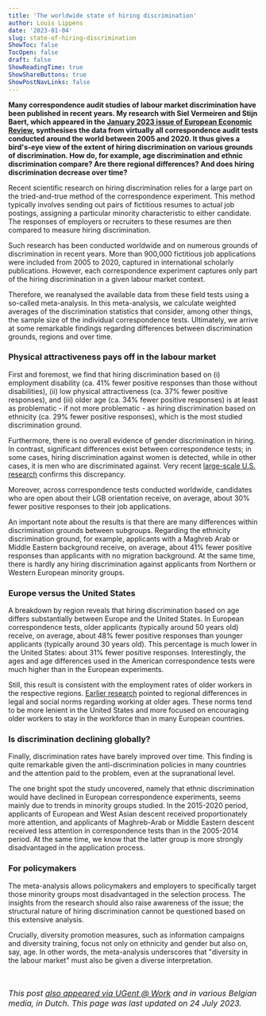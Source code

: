 ```yaml
---
title: 'The worldwide state of hiring discrimination'
author: Louis Lippens
date: '2023-01-04'
slug: state-of-hiring-discrimination
ShowToc: false
TocOpen: false
draft: false
ShowReadingTime: true
ShowShareButtons: true
ShowPostNavLinks: false
---
```




**Many correspondence audit studies of labour market discrimination have been published in recent years. My research with Siel Vermeiren and Stijn Baert, which appeared in the [January 2023 issue of European Economic Review](https://bit.ly/sohd-eer), synthesises the data from virtually all correspondence audit tests conducted around the world between 2005 and 2020. It thus gives a bird's-eye view of the extent of hiring discrimination on various grounds of discrimination. How do, for example, age discrimination and ethnic discrimination compare? Are there regional differences? And does hiring discrimination decrease over time?**

Recent scientific research on hiring discrimination relies for a large part on the tried-and-true method of the correspondence experiment. This method typically involves sending out pairs of fictitious resumes to actual job postings, assigning a particular minority characteristic to either candidate. The responses of employers or recruiters to these resumes are then compared to measure hiring discrimination.

Such research has been conducted worldwide and on numerous grounds of discrimination in recent years. More than 900,000 fictitious job applications were included from 2005 to 2020, captured in international scholarly publications. However, each correspondence experiment captures only part of the hiring discrimination in a given labour market context.

Therefore, we reanalysed the available data from these field tests using a so-called meta-analysis. In this meta-analysis, we calculate weighted averages of the discrimination statistics that consider, among other things, the sample size of the individual correspondence tests. Ultimately, we arrive at some remarkable findings regarding differences between discrimination grounds, regions and over time.

### Physical attractiveness pays off in the labour market
First and foremost, we find that hiring discrimination based on (i) employment disability (ca. 41% fewer positive responses than those without disabilities), (ii) low physical attractiveness (ca. 37% fewer positive responses), and (iii) older age (ca. 34% fewer positive responses) is at least as problematic - if not more problematic - as hiring discrimination based on ethnicity (ca. 29% fewer positive responses), which is the most studied discrimination ground.

Furthermore, there is no overall evidence of gender discrimination in hiring. In contrast, significant differences exist between correspondence tests; in some cases, hiring discrimination against women is detected, while in other cases, it is men who are discriminated against. Very recent [large-scale U.S. research](https://doi.org/10.1093/qje/qjac024) confirms this discrepancy.

Moreover, across correspondence tests conducted worldwide, candidates who are open about their LGB orientation receive, on average, about 30% fewer positive responses to their job applications.

An important note about the results is that there are many differences within discrimination grounds between subgroups. Regarding the ethnicity discrimination ground, for example, applicants with a Maghreb Arab or Middle Eastern background receive, on average, about 41% fewer positive responses than applicants with no migration background. At the same time, there is hardly any hiring discrimination against applicants from Northern or Western European minority groups.

### Europe versus the United States
A breakdown by region reveals that hiring discrimination based on age differs substantially between Europe and the United States. In European correspondence tests, older applicants (typically around 50 years old) receive, on average, about 48% fewer positive responses than younger applicants (typically around 30 years old). This percentage is much lower in the United States: about 31% fewer positive responses. Interestingly, the ages and age differences used in the American correspondence tests were much higher than in the European experiments.

Still, this result is consistent with the employment rates of older workers in the respective regions. [Earlier research](https://doi.org/10.1177/0164027510379348) pointed to regional differences in legal and social norms regarding working at older ages. These norms tend to be more lenient in the United States and more focused on encouraging older workers to stay in the workforce than in many European countries.

### Is discrimination declining globally?
Finally, discrimination rates have barely improved over time. This finding is quite remarkable given the anti-discrimination policies in many countries and the attention paid to the problem, even at the supranational level.

The one bright spot the study uncovered, namely that ethnic discrimination would have declined in European correspondence experiments, seems mainly due to trends in minority groups studied. In the 2015-2020 period, applicants of European and West Asian descent received proportionately more attention, and applicants of Maghreb-Arab or Middle Eastern descent received less attention in correspondence tests than in the 2005-2014 period. At the same time, we know that the latter group is more strongly disadvantaged in the application process.

### For policymakers
The meta-analysis allows policymakers and employers to specifically target those minority groups most disadvantaged in the selection process. The insights from the research should also raise awareness of the issue; the structural nature of hiring discrimination cannot be questioned based on this extensive analysis.

Crucially, diversity promotion measures, such as information campaigns and diversity training, focus not only on ethnicity and gender but also on, say, age. In other words, the meta-analysis underscores that "diversity in the labour market" must also be given a diverse interpretation.

<br></br>
<font size="3"> _This post [also appeared via UGent @ Work](https://www.ugent.be/ugentatwork/nl/blog/blog-27.htm) and in various Belgian media, in Dutch. This page was last updated on 24 July 2023._ <font>
